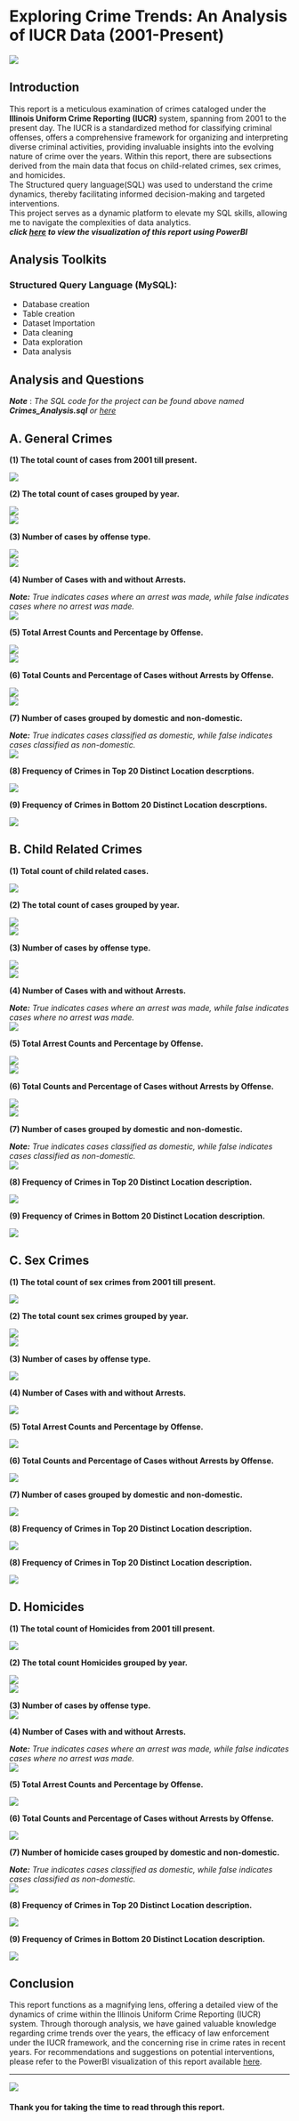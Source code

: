 # Exploring Crime Trends: An Analysis of IUCR Data (2001-Present)
![](https://github.com/temee0/Analyzing-crimes-under-IUCR-using-SQL/blob/main/front_page.jpg)

## Introduction
This report is a meticulous examination of crimes cataloged under the **Illinois Uniform Crime Reporting (IUCR)** system, spanning from 2001 to the present day. The IUCR is a standardized method for classifying criminal offenses, offers a comprehensive framework for organizing and interpreting diverse criminal activities, providing invaluable insights into the evolving nature of crime over the years. Within this report, there are subsections derived from the main data that focus on child-related crimes, sex crimes, and homicides.    
The Structured query language(SQL) was used to understand the crime dynamics, thereby facilitating informed decision-making and targeted interventions.    
This project serves as a dynamic platform to elevate my SQL skills, allowing me to navigate the complexities of data analytics.    
**_click [here](https://github.com/temee0/Visualizing-IUCR-Crime-Data) to view the visualization of this report using PowerBI_**

## Analysis Toolkits
### Structured Query Language (MySQL):
- Database creation
- Table creation
- Dataset Importation
- Data cleaning
- Data exploration
- Data analysis

## Analysis and Questions
**_Note_** : _The SQL code for the project can be found above named **_Crimes_Analysis.sql_** or [here](https://github.com/temee0/Analyzing-crimes-under-IUCR-using-SQL/blob/main/Crimes_Analysis.sql)_   
## A. General Crimes     

 **(1) The total count of cases from 2001 till present.**
 
 ![](https://github.com/temee0/Analyzing-crimes-under-IUCR-using-SQL/blob/main/total_count_crime_iucr.jpg)

 **(2) The total count of cases grouped by year.**  
 
 ![](https://github.com/temee0/Analyzing-crimes-under-IUCR-using-SQL/blob/main/cases_by_year_1.jpg)    
 ![](https://github.com/temee0/Analyzing-crimes-under-IUCR-using-SQL/blob/main/cases_by%20_year_2.jpg)

 **(3) Number of cases by offense type.**   
 
 ![](https://github.com/temee0/Analyzing-crimes-under-IUCR-using-SQL/blob/main/cases_by_offense_1.jpg)    
 ![](https://github.com/temee0/Analyzing-crimes-under-IUCR-using-SQL/blob/main/cases_by_offense_2.jpg)

 **(4) Number of Cases with and without Arrests.**     
 
  **_Note:_** _True indicates cases where an arrest was made, while false indicates cases where no arrest was made._    
 ![](https://github.com/temee0/Analyzing-crimes-under-IUCR-using-SQL/blob/main/Arrest%20-%20Copy.jpg)    

 **(5) Total Arrest Counts and Percentage by Offense.**    
 
 ![](https://github.com/temee0/Analyzing-crimes-under-IUCR-using-SQL/blob/main/arrest_count_1.jpg)    
 ![](https://github.com/temee0/Analyzing-crimes-under-IUCR-using-SQL/blob/main/arrest_count_2.jpg)

 **(6) Total Counts and Percentage of Cases without Arrests by Offense.**     
 
 ![](https://github.com/temee0/Analyzing-crimes-under-IUCR-using-SQL/blob/main/non_arrest_1.jpg)   
 ![](https://github.com/temee0/Analyzing-crimes-under-IUCR-using-SQL/blob/main/non_arrest_2.jpg)

 **(7) Number of cases grouped by domestic and non-domestic.**      
 
 **_Note:_** _True indicates cases classified as domestic, while false indicates cases classified as non-domestic._   
 ![](https://github.com/temee0/Analyzing-crimes-under-IUCR-using-SQL/blob/main/Domestic%20-%20Copy.jpg)

 **(8) Frequency of Crimes in Top 20 Distinct Location descrptions.**      
 
 ![](https://github.com/temee0/Analyzing-crimes-under-IUCR-using-SQL/blob/main/top20_locations.jpg)

  **(9) Frequency of Crimes in Bottom 20 Distinct Location descrptions.**      
 
 ![](https://github.com/temee0/Analyzing-crimes-under-IUCR-using-SQL/blob/main/bottom%2020%20locations%20.jpg)

 ## B. Child Related Crimes     
 
 **(1) Total count of child related cases.**    
 
 ![](https://github.com/temee0/Analyzing-crimes-under-IUCR-using-SQL/blob/main/count_of_child_cases%20-%20Copy.jpg)
 
 **(2) The total count of cases grouped by year.**   
 
 ![](https://github.com/temee0/Analyzing-crimes-under-IUCR-using-SQL/blob/main/child_cases_by_year.jpg)     
 ![](https://github.com/temee0/Analyzing-crimes-under-IUCR-using-SQL/blob/main/child_cases_by_year_2.jpg)

 **(3) Number of cases by offense type.**  
 
 ![](https://github.com/temee0/Analyzing-crimes-under-IUCR-using-SQL/blob/main/child_cases_by_offense_1.jpg)     
 ![](https://github.com/temee0/Analyzing-crimes-under-IUCR-using-SQL/blob/main/child_cases_by_offense_2.jpg)

 **(4) Number of Cases with and without Arrests.**     
 
 **_Note:_** _True indicates cases where an arrest was made, while false indicates cases where no arrest was made._    
 ![](https://github.com/temee0/Analyzing-crimes-under-IUCR-using-SQL/blob/main/child_arrest%20-%20Copy.jpg)

 **(5) Total Arrest Counts and Percentage by Offense.**   
 
 ![](https://github.com/temee0/Analyzing-crimes-under-IUCR-using-SQL/blob/main/child_Arrest_count_1.jpg)    
 ![](https://github.com/temee0/Analyzing-crimes-under-IUCR-using-SQL/blob/main/child_Arrest_count_2.jpg)

 **(6) Total Counts and Percentage of Cases without Arrests by Offense.**    
 
 ![](https://github.com/temee0/Analyzing-crimes-under-IUCR-using-SQL/blob/main/child_non_arrest_1.jpg)    
 ![](https://github.com/temee0/Analyzing-crimes-under-IUCR-using-SQL/blob/main/child_non_arrest_2.jpg)     

 **(7) Number of cases grouped by domestic and non-domestic.**       
 
 **_Note:_** _True indicates cases classified as domestic, while false indicates cases classified as non-domestic._    
 ![](https://github.com/temee0/Analyzing-crimes-under-IUCR-using-SQL/blob/main/child_domestic%20-%20Copy.jpg)    

 **(8) Frequency of Crimes in Top 20 Distinct Location description.**    
 
 ![](https://github.com/temee0/Analyzing-crimes-under-IUCR-using-SQL/blob/main/child_top20_locations.jpg)

  **(9) Frequency of Crimes in Bottom 20 Distinct Location description.**    
 
 ![](https://github.com/temee0/Analyzing-crimes-under-IUCR-using-SQL/blob/main/child%20bottom%2020%20locations.jpg)

 ## C. Sex Crimes
 
 **(1) The total count of sex crimes from 2001 till present.**    
 
 ![](https://github.com/temee0/Analyzing-crimes-under-IUCR-using-SQL/blob/main/count_of_sex_crimes%20-%20Copy.jpg)

**(2) The total count sex crimes grouped by year.**     

![](https://github.com/temee0/Analyzing-crimes-under-IUCR-using-SQL/blob/main/sex_cases_by%20_year_1.jpg)     
![](https://github.com/temee0/Analyzing-crimes-under-IUCR-using-SQL/blob/main/sex_cases_by_year_2.jpg)

**(3) Number of cases by offense type.**    

![](https://github.com/temee0/Analyzing-crimes-under-IUCR-using-SQL/blob/main/sex_cases_by_offense%20-%20Copy.jpg)

**(4) Number of Cases with and without Arrests.**   

![](https://github.com/temee0/Analyzing-crimes-under-IUCR-using-SQL/blob/main/sex_arrest%20-%20Copy.jpg)

**(5) Total Arrest Counts and Percentage by Offense.**   

![](https://github.com/temee0/Analyzing-crimes-under-IUCR-using-SQL/blob/main/sex_arrest_count_1%20-%20Copy.jpg)

**(6) Total Counts and Percentage of Cases without Arrests by Offense.**    

![](https://github.com/temee0/Analyzing-crimes-under-IUCR-using-SQL/blob/main/sex_non_arrest%20-%20Copy.jpg)

**(7) Number of cases grouped by domestic and non-domestic.**   

![](https://github.com/temee0/Analyzing-crimes-under-IUCR-using-SQL/blob/main/sex_domestic%20-%20Copy.jpg)

**(8) Frequency of Crimes in Top 20 Distinct Location description.**    

![](https://github.com/temee0/Analyzing-crimes-under-IUCR-using-SQL/blob/main/sex_top20_locations.jpg)

**(8) Frequency of Crimes in Top 20 Distinct Location description.**    

![](https://github.com/temee0/Analyzing-crimes-under-IUCR-using-SQL/blob/main/sex%20bottom%2020%20locations.jpg)

## D. Homicides

**(1) The total count of Homicides from 2001 till present.**   

![](https://github.com/temee0/Analyzing-crimes-under-IUCR-using-SQL/blob/main/total_count_of_homicide.jpg)  

**(2) The total count Homicides grouped by year.**   

![](https://github.com/temee0/Analyzing-crimes-under-IUCR-using-SQL/blob/main/homicide_cases_by_year_1.jpg)      
![](https://github.com/temee0/Analyzing-crimes-under-IUCR-using-SQL/blob/main/homicide_cases_by%20_year_2.jpg)

**(3) Number of cases by offense type.**   
![](https://github.com/temee0/Analyzing-crimes-under-IUCR-using-SQL/blob/main/homicide_cases_by_offenses.jpg)

**(4) Number of Cases with and without Arrests.**   

 **_Note:_** _True indicates cases where an arrest was made, while false indicates cases where no arrest was made._   
![](https://github.com/temee0/Analyzing-crimes-under-IUCR-using-SQL/blob/main/homicide_arrest%20-%20Copy.jpg)

**(5) Total Arrest Counts and Percentage by Offense.**     

![](https://github.com/temee0/Analyzing-crimes-under-IUCR-using-SQL/blob/main/homicide_arrest_count%20-%20Copy.jpg)

**(6) Total Counts and Percentage of Cases without Arrests by Offense.**   

![](https://github.com/temee0/Analyzing-crimes-under-IUCR-using-SQL/blob/main/homicide_non_arrest%20-%20Copy.jpg)

**(7) Number of homicide cases grouped by domestic and non-domestic.**    

**_Note:_** _True indicates cases classified as domestic, while false indicates cases classified as non-domestic._     
![](https://github.com/temee0/Analyzing-crimes-under-IUCR-using-SQL/blob/main/homicide_domestic%20-%20Copy.jpg)

**(8) Frequency of Crimes in Top 20 Distinct Location description.**    

![](https://github.com/temee0/Analyzing-crimes-under-IUCR-using-SQL/blob/main/homicides_top20_locations.jpg)

**(9) Frequency of Crimes in Bottom 20 Distinct Location description.**    

![](https://github.com/temee0/Analyzing-crimes-under-IUCR-using-SQL/blob/main/homicides%20bottom%2020%20locations.jpg)

## Conclusion
This report functions as a magnifying lens, offering a detailed view of the dynamics of crime within the Illinois Uniform Crime Reporting (IUCR) system. Through thorough analysis, we have gained valuable knowledge regarding crime trends over the years, the efficacy of law enforcement under the IUCR framework, and the concerning rise in crime rates in recent years. For recommendations and suggestions on potential interventions, please refer to the PowerBI visualization of this report available [here](https://github.com/temee0/Visualizing-IUCR-Crime-Data).

----

![](https://github.com/temee0/Analyzing-crimes-under-IUCR-using-SQL/blob/main/thank_you.jpg)
#### Thank you for taking the time to read through this report.


